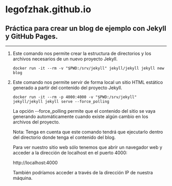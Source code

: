 # legofzhak.github.io

## Práctica para crear un blog de ejemplo con Jekyll y GitHub Pages.
---

1. Este comando nos permite crear la estructura de directorios y los archivos necesarios de un nuevo proyecto Jekyll.

    ```
    docker run -it --rm -v "$PWD:/srv/jekyll" jekyll/jekyll jekyll new blog
    ```

2. Este comando nos permite servir de forma local un sitio HTML estático generado a partir del contenido del proyecto Jekyll.

    ```
    docker run -it --rm -p 4000:4000 -v "$PWD:/srv/jekyll" jekyll/jekyll jekyll serve --force_polling  
    ```

    La opción --force_polling permite que el contenido del sitio se vaya generando automáticamente cuando existe algún cambio en los archivos del proyecto.

    Nota: Tenga en cuenta que este comando tendrá que ejecutarlo dentro del directorio donde tenga el contenido del blog.

    Para ver nuestro sitio web sólo tenemos que abrir un navegador web y acceder a la dirección de localhost en el puerto 4000:

    http://localhost:4000

    También podríamos acceder a través de la dirección IP de nuestra máquina.